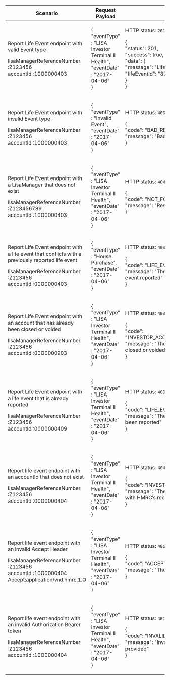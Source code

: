 <table>
    <col width="25%">
    <col width="35%">
    <col width="40%">
    <thead>
        <tr>
            <th>Scenario</th>
            <th>Request Payload</th>
            <th>Response</th>
        </tr>
    </thead>
    <tbody>
        <tr>
            <td><p>Report Life Event endpoint with valid Event type</p><p class ="code--block">lisaManagerReferenceNumber :Z123456<br>accountId :1000000403</p></td>
            <td>
                <p class ="code--block"> {<br>
                                            "eventType" : "LISA Investor Terminal Ill Health",<br>
                                            "eventDate" : "2017-04-06"<br>
                                        }
                </p>
            </td>
            <td><p>HTTP status: <code class="code--slim">201(Created)</code></p>
                <p class ="code--block"> {<br>
                                            "status": 201,<br>
                                              "success": true,<br>
                                              "data": {<br>
                                                "message": "Life Event Created",<br>
                                                "lifeEventId": "87654321"<br>
                                              }<br>
                                       }
                </p>
            </td>
        </tr>
        <tr>
            <td><p>Report Life Event endpoint with invalid Event type</p><p class ="code--block">lisaManagerReferenceNumber :Z123456<br>accountId :1000000403</p></td>
            <td>
                <p class ="code--block"> {<br>
                                            "eventType" : "Invalid Event",<br>
                                            "eventDate" : "2017-04-06"<br>
                                        }
                </p>
            </td>
            <td><p>HTTP status: <code class="code--slim">400(Bad Request)</code></p>
                <p class ="code--block"> {<br>
                                            "code": "BAD_REQUEST",<br>
                                            "message": "Bad Request"<br>
                                          }
                </p>
            </td>
        </tr>
        <tr>
            <td><p>Report Life Event endpoint with a LisaManager that does not exist</p><p class ="code--block">lisaManagerReferenceNumber :Z123456789<br>accountId :1000000403</p></td>
            <td>
                <p class ="code--block"> {<br>
                                            "eventType" : "LISA Investor Terminal Ill Health",<br>
                                            "eventDate" : "2017-04-06"<br>
                                        }
                </p>
            </td>
            <td><p>HTTP status: <code class="code--slim">404(Not Found)</code></p>
                <p class ="code--block"> {<br>
                                            "code": "NOT_FOUND",<br>
                                            "message": "Resource was not found"<br>
                                          }
                </p>
            </td>
        </tr>        
        <tr>
            <td><p>Report Life Event endpoint with a life event that conflicts with a previously reported life event</p><p class ="code--block">lisaManagerReferenceNumber :Z123456<br>accountId :0000000403</p></td>
            <td>
                <p class ="code--block"> {<br>
                                            "eventType" : "House Purchase",<br>
                                            "eventDate" : "2017-04-06"<br>
                                        }
                </p>
            </td>
            <td><p>HTTP status: <code class="code--slim">403(Forbidden)</code></p>
                <p class ="code--block"> {<br>
                                            "code": "LIFE_EVENT_INAPPROPRIATE",<br>
                                            "message": "The life event conflicts with previous life event reported"<br>
                                          }
                </p>
            </td>
        </tr>
        <tr>
            <td><p>Report Life Event endpoint with an account that has already been closed or voided</p><p class ="code--block">lisaManagerReferenceNumber :Z123456<br>accountId :0000000903</p></td>
            <td>
                <p class ="code--block"> {<br>
                                            "eventType" : "LISA Investor Terminal Ill Health",<br>
                                            "eventDate" : "2017-04-06"<br>
                                        }
                </p>
            </td>
            <td><p>HTTP status: <code class="code--slim">403(Forbidden)</code></p>
                <p class ="code--block"> {<br>"code": "INVESTOR_ACCOUNT_ALREADY_CLOSED_OR_VOID",<br>
                                            "message": "The LISA account has already been closed or voided."<br>
                                          }
                </p>
            </td>
        </tr>
        <tr>
            <td><p>Report Life Event endpoint with a life event that is already reported</p><p class ="code--block">lisaManagerReferenceNumber :Z123456<br>accountId :0000000409</p></td>
            <td>
                <p class ="code--block"> {<br>
                                            "eventType" : "LISA Investor Terminal Ill Health",<br>
                                            "eventDate" : "2017-04-06"<br>
                                        }
                </p>
            </td>
            <td><p>HTTP status: <code class="code--slim">409(Conflict)</code></p>
                <p class ="code--block"> {<br>
                                            "code": "LIFE_EVENT_ALREADY_EXISTS",<br>
                                            "message": "The investor’s life event has already been reported"<br>
                                          }
                </p>
            </td>
        </tr>
        <tr>
            <td><p>Report life event endpoint with an accountId that does not exist</p><p class ="code--block">lisaManagerReferenceNumber :Z123456<br>accountId :0000000404</p></td>
            <td>
                <p class ="code--block"> {<br>
                                            "eventType" : "LISA Investor Terminal Ill Health",<br>
                                            "eventDate" : "2017-04-06"<br>
                                        }
                </p>
            </td>
            <td><p>HTTP status: <code class="code--slim">404(Not found)</code></p>
                <p class ="code--block"> {<br>
                                            "code": "INVESTOR_ACCOUNTID_NOT_FOUND",<br>
                                            "message": "The accountID given does not match with HMRC’s records"<br>
                                          }
                </p>
            </td>
        </tr>
        <tr>
            <td><p>Report life event endpoint with an invalid Accept Header</p><p class ="code--block">lisaManagerReferenceNumber :Z123456<br>accountId :1000000404<br>Accept:application/vnd.hmrc.1.0</p></td>
            <td>
                <p class ="code--block"> {<br>
                                            "eventType" : "LISA Investor Terminal Ill Health",<br>
                                            "eventDate" : "2017-04-06"<br>
                                        }
                </p>
            </td>
            <td><p>HTTP status: <code class="code--slim">406(Not Acceptable)</code></p>
                <p class ="code--block"> {<br>
                                            "code": "ACCEPT_HEADER_INVALID",<br>
                                            "message": "The accept header is missing or invalid"<br>
                                          }
                </p>
            </td>
        </tr>
        <tr>
            <td><p>Report life event endpoint with an invalid Authorization Bearer token</p><p class ="code--block">lisaManagerReferenceNumber :Z123456<br>accountId :1000000404</p></td>
            <td>
                <p class ="code--block"> {<br>
                                            "eventType" : "LISA Investor Terminal Ill Health",<br>
                                            "eventDate" : "2017-04-06"<br>
                                        }
                </p>
            </td>
            <td><p>HTTP status: <code class="code--slim">401(Unauthorized)</code></p>
                <p class ="code--block"> {<br>
                                            "code": "INVALID_CREDENTIALS",<br>
                                            "message": "Invalid Authentication information provided"<br>
                                          }
                </p>
            </td>
        </tr>
    </tbody>
</table>